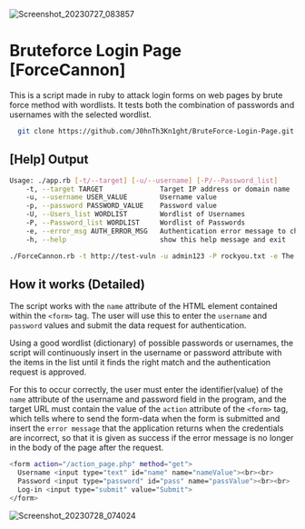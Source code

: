 ![Screenshot_20230727_083857](https://github.com/JoaoPedroMoreira02/BruteForce_Web/assets/103542430/f87863dc-2283-43f6-be8e-4985256b0bdc)

# Bruteforce Login Page [ForceCannon]

This is a script made in ruby to attack login forms on web pages by brute force method with wordlists. It tests both the combination of passwords and usernames with the selected wordlist.


```bash
  git clone https://github.com/J0hnTh3Kn1ght/BruteForce-Login-Page.git
```

## [Help] Output

```bash
Usage: ./app.rb [-t/--target] [-u/--username] [-P/--Password_list]
    -t, --target TARGET              Target IP address or domain name
    -u, --username USER_VALUE        Username value
    -p, --password PASSWORD_VALUE    Password value
    -U, --Users_list WORDLIST        Wordlist of Usernames
    -P, --Password_list WORDLIST     Wordlist of Passwords
    -e, --error_msg AUTH_ERROR_MSG   Authentication error message to check if the attack was successful
    -h, --help                       show this help message and exit

```

```bash 
./ForceCannon.rb -t http://test-vuln -u admin123 -P rockyou.txt -e The username or password provided is incorrect 
```

## How it works (Detailed)

The script works with the `name` attribute of the HTML element contained within the `<form>` tag. The user will use this to enter the `username` and `password` values and submit the data request for authentication.

Using a good wordlist (dictionary) of possible passwords or usernames, the script will continuously insert in the username or password attribute with the items in the list until it finds the right match and the authentication request is approved.

For this to occur correctly, the user must enter the identifier(value) of the `name` attribute of the username and password field in the program, and the target URL must contain the value of the `action` attribute of the `<form>` tag, which tells where to send the form-data when the form is submitted and insert the `error message` that the application returns when the credentials are incorrect, so that it is given as success if the error message is no longer in the body of the page after the request.

```bash
<form action="/action_page.php" method="get">
  Username <input type="text" id="name" name="nameValue"><br><br>
  Password <input type="password" id="pass" name="passValue"><br><br>
  Log-in <input type="submit" value="Submit">
</form>
```


![Screenshot_20230728_074024](https://github.com/JoaoPedroMoreira02/BruteForce-Login-Page/assets/103542430/ac3f4494-c883-4c32-8433-58044b25b2c8)
